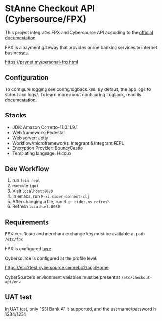 # StAnne Checkout API (Cybersource/FPX)

This project integrates FPX and Cybersource API according to the [official documentation](https://fpxexchange.myclear.org.my:8443/MerchantIntegrationKit/)

FPX is a payment gateway that provides online banking services to internet businesses.

https://paynet.my/personal-fpx.html

## Configuration

To configure logging see config/logback.xml. By default, the app logs to stdout and logs/.
To learn more about configuring Logback, read its [documentation](http://logback.qos.ch/documentation.html).

## Stacks

- JDK: Amazon Corretto-11.0.11.9.1
- Web framework: Pedestal
- Web server: Jetty
- Workflow/microframeworks: Integrant & Integrant REPL
- Encryption Provider: BouncyCastle
- Templating language: Hiccup

## Dev Workflow

1. run `lein repl`
2. execute `(go)`
3. Visit `localhost:8080`
4. In emacs, run `M-x: cider-connect-clj`
5. After changing a file, run `M-x: cider-ns-refresh`
6. Refresh `localhost:8080`

## Requirements

FPX certificate and merchant exchange key must be available at path `/etc/fpx`.

FPX is configured [here](/src/stanne/fpx/core.clj)

Cybersource is configured at the profile level:

https://ebc2test.cybersource.com/ebc2/app/Home

CyberSource's environment variables must be present at `/etc/checkout-api/env`

## UAT test

In UAT test, only "SBI Bank A" is supported, and the username/password is 1234/1234
